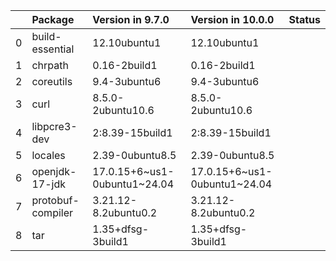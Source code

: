<!-- markdown-link-check-disable -->

|    | Package           | Version in 9.7.0             | Version in 10.0.0            | Status   |
|---:|:------------------|:-----------------------------|:-----------------------------|:---------|
|  0 | build-essential   | 12.10ubuntu1                 | 12.10ubuntu1                 |          |
|  1 | chrpath           | 0.16-2build1                 | 0.16-2build1                 |          |
|  2 | coreutils         | 9.4-3ubuntu6                 | 9.4-3ubuntu6                 |          |
|  3 | curl              | 8.5.0-2ubuntu10.6            | 8.5.0-2ubuntu10.6            |          |
|  4 | libpcre3-dev      | 2:8.39-15build1              | 2:8.39-15build1              |          |
|  5 | locales           | 2.39-0ubuntu8.5              | 2.39-0ubuntu8.5              |          |
|  6 | openjdk-17-jdk    | 17.0.15+6~us1-0ubuntu1~24.04 | 17.0.15+6~us1-0ubuntu1~24.04 |          |
|  7 | protobuf-compiler | 3.21.12-8.2ubuntu0.2         | 3.21.12-8.2ubuntu0.2         |          |
|  8 | tar               | 1.35+dfsg-3build1            | 1.35+dfsg-3build1            |          |